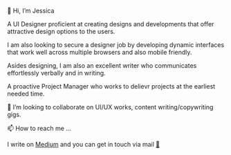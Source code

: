 👋 Hi, I’m Jessica
   
  A UI Designer proficient at creating designs and developments that offer attractive design options to the users.

  I am also looking to secure a designer job by developing dynamic interfaces that work well across multiple browsers and also mobile friendly.
  
  Asides designing, I am also an excellent writer who communicates effortlessly verbally and in writing.

  A proactive Project Manager who works to delievr projects at the earliest needed time.

💞️ I’m looking to collaborate on UI/UX works, content writing/copywriting gigs.

📫 How to reach me ...

I write on [Medium](https://medium.com/@izuagbajessica) and you can get in touch via mail [📨](fredawills243@gmail.com)
<!---
fredawills/fredawills is a ✨ special ✨ repository because its `README.md` (this file) appears on your GitHub profile.
You can click the Preview link to take a look at your changes.
--->
